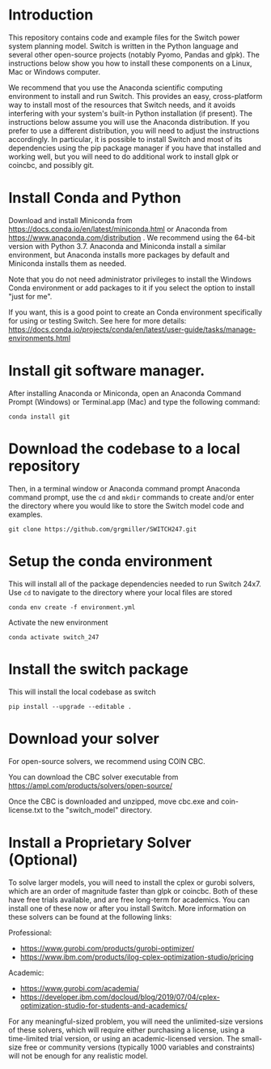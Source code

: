 # Introduction

This repository contains code and example files for the Switch power system
planning model. Switch is written in the Python language and several other
open-source projects (notably Pyomo, Pandas and glpk). The instructions below
show you how to install  these components on a Linux, Mac or Windows computer.

We recommend that you use the Anaconda scientific computing environment to
install and run Switch. This provides an easy, cross-platform way to install
most of the resources that Switch needs, and it avoids interfering with your
system's built-in Python installation (if present). The instructions below
assume you will use the Anaconda distribution. If you prefer to use a different
distribution, you will need to adjust the instructions accordingly. In
particular, it is possible to install Switch and most of its dependencies using
the pip package manager if you have that installed and working well, but you
will need to do additional work to install glpk or coincbc, and possibly git.

# Install Conda and Python

Download and install Miniconda from
https://docs.conda.io/en/latest/miniconda.html or Anaconda from
https://www.anaconda.com/distribution . We recommend using the 64-bit version
with Python 3.7. Anaconda and Miniconda install a similar environment, but
Anaconda installs more packages by default and Miniconda installs them as
needed.

Note that you do not need administrator privileges to install the Windows Conda
environment or add packages to it if you select the option to install "just for
me".

If you want, this is a good point to create an Conda environment specifically
for using or testing Switch. See here for more details:
https://docs.conda.io/projects/conda/en/latest/user-guide/tasks/manage-environments.html


# Install git software manager.
After installing Anaconda or Miniconda, open an Anaconda Command Prompt
(Windows) or Terminal.app (Mac) and type the following command:

    conda install git

# Download the codebase to a local repository
Then, in a terminal window or Anaconda command prompt Anaconda command prompt,
use the `cd` and `mkdir` commands to create and/or enter the directory where you
would like to store the Switch model code and examples.

    git clone https://github.com/grgmiller/SWITCH247.git

# Setup the conda environment
This will install all of the package dependencies needed to run Switch 24x7. Use `cd` to navigate to the directory where your local files are stored

    conda env create -f environment.yml

Activate the new environment

    conda activate switch_247

# Install the switch package
This will install the local codebase as switch
    
    pip install --upgrade --editable .

# Download your solver
For open-source solvers, we recommend using COIN CBC.

You can download the CBC solver executable from https://ampl.com/products/solvers/open-source/

Once the CBC is downloaded and unzipped, move cbc.exe and coin-license.txt to the "switch_model" directory. 

# Install a Proprietary Solver (Optional)

To solve larger models, you will need to install the cplex or gurobi solvers,
which are an order of magnitude faster than glpk or coincbc. Both of these have
free trials available, and are free long-term for academics. You can install
one of these now or after you install Switch. More information on these solvers
can be found at the following links:

Professional:
- https://www.gurobi.com/products/gurobi-optimizer/
- https://www.ibm.com/products/ilog-cplex-optimization-studio/pricing

Academic:
- https://www.gurobi.com/academia/
- https://developer.ibm.com/docloud/blog/2019/07/04/cplex-optimization-studio-for-students-and-academics/

For any meaningful-sized problem, you will need the unlimited-size versions of
these solvers, which will require either purchasing a license, using a
time-limited trial version, or using an academic-licensed version. The
small-size free or community versions (typically 1000 variables and constraints)
will not be enough for any realistic model.